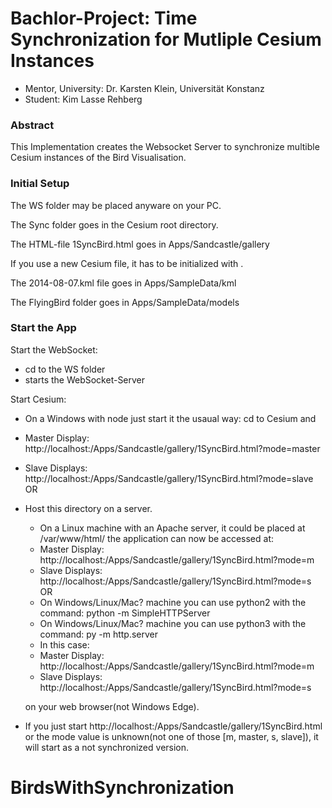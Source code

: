 # Bachlor-Project: Time Synchronization for Mutliple Cesium Instances
* Mentor, University: Dr. Karsten Klein, Universität Konstanz
* Student: Kim Lasse Rehberg


###  Abstract
This Implementation creates the Websocket Server to synchronize multible Cesium instances of the Bird Visualisation.

### Initial Setup

The WS folder may be placed anyware on your PC.

The Sync folder goes in the Cesium root directory. 

The HTML-file 1SyncBird.html goes in Apps/Sandcastle/gallery

If you use a new Cesium file, it has to be initialized with <npm install>.

The 2014-08-07.kml file goes in Apps/SampleData/kml

The FlyingBird folder goes in Apps/SampleData/models


### Start the App

Start the WebSocket:
* cd to the WS folder
* <node server.js> starts the WebSocket-Server

Start Cesium:

  * On a Windows with node just start it the usaual way: cd to Cesium and <node server.js>
  * Master Display: http://localhost:<port>/Apps/Sandcastle/gallery/1SyncBird.html?mode=master
  * Slave Displays: http://localhost:<port>/Apps/Sandcastle/gallery/1SyncBird.html?mode=slave
OR
* Host this directory on a server.
  * On a Linux machine with an Apache server, it could be placed at /var/www/html/ the application can now be accessed at:
  * Master Display: http://localhost:<port>/Apps/Sandcastle/gallery/1SyncBird.html?mode=m
  * Slave Displays: http://localhost:<port>/Apps/Sandcastle/gallery/1SyncBird.html?mode=s
OR
  * On Windows/Linux/Mac? machine you can use python2 with the command: python -m SimpleHTTPServer <port>
  * On Windows/Linux/Mac? machine you can use python3 with the command: py -m http.server <port>
  * In this case:
   * Master Display: http://localhost:<port>/Apps/Sandcastle/gallery/1SyncBird.html?mode=m
   * Slave Displays: http://localhost:<port>/Apps/Sandcastle/gallery/1SyncBird.html?mode=s

  on your web browser(not Windows Edge).

* If you just start http://localhost:<port>/Apps/Sandcastle/gallery/1SyncBird.html or the mode value is unknown(not one of those [m, master, s, slave]), it will start as a not synchronized version.




# BirdsWithSynchronization
